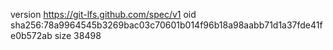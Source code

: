version https://git-lfs.github.com/spec/v1
oid sha256:78a9964545b3269bac03c70601b014f96b18a98aabb71d1a37fde41fe0b572ab
size 38498
